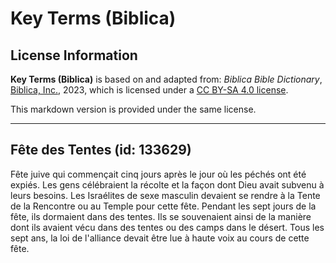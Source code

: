 # Key Terms (Biblica)

## License Information

**Key Terms (Biblica)** is based on and adapted from: _Biblica Bible Dictionary_, [Biblica, Inc.](https://www.biblica.com/), 2023, which is licensed under a [CC BY-SA 4.0 license](https://creativecommons.org/licenses/by-sa/4.0/legalcode.en).

This markdown version is provided under the same license.



--------------------------------

## Fête des Tentes (id: 133629)

Fête juive qui commençait cinq jours après le jour où les péchés ont été expiés. Les gens célébraient la récolte et la façon dont Dieu avait subvenu à leurs besoins. Les Israélites de sexe masculin devaient se rendre à la Tente de la Rencontre ou au Temple pour cette fête. Pendant les sept jours de la fête, ils dormaient dans des tentes. Ils se souvenaient ainsi de la manière dont ils avaient vécu dans des tentes ou des camps dans le désert. Tous les sept ans, la loi de l'alliance devait être lue à haute voix au cours de cette fête.


